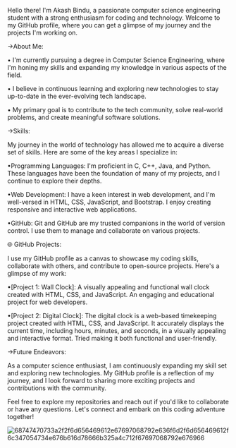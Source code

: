 Hello there! I'm Akash Bindu, a passionate computer science engineering student with a strong enthusiasm for coding and technology. Welcome to my GitHub profile, where you can get a glimpse of my journey and the projects I'm working on.


->About Me:

• I'm currently pursuing a degree in Computer Science Engineering, where I'm honing my skills and expanding my knowledge in various aspects of the field.

• I believe in continuous learning and exploring new technologies to stay up-to-date in the ever-evolving tech landscape.

• My primary goal is to contribute to the tech community, solve real-world problems, and create meaningful software solutions.


->Skills:

My journey in the world of technology has allowed me to acquire a diverse set of skills. Here are some of the key areas I specialize in:

•Programming Languages: I'm proficient in C, C++, Java, and Python. These languages have been the foundation of many of my projects, and I continue to explore their depths.

•Web Development: I have a keen interest in web development, and I'm well-versed in HTML, CSS, JavaScript, and Bootstrap. I enjoy creating responsive and interactive web applications.

•GitHub: Git and GitHub are my trusted companions in the world of version control. I use them to manage and collaborate on various projects.


🌐 GitHub Projects:

I use my GitHub profile as a canvas to showcase my coding skills, collaborate with others, and contribute to open-source projects. Here's a glimpse of my work:

•[Project 1: Wall Clock]: A visually appealing and functional wall clock created with HTML, CSS, and JavaScript. An engaging and educational project for web developers.

•[Project 2: Digital Clock]: The digital clock is a web-based timekeeping project created with HTML, CSS, and JavaScript. It accurately displays the current time, including hours, minutes, and seconds, in a visually appealing and interactive format. Tried making it both functional and user-friendly.




->Future Endeavors:

As a computer science enthusiast, I am continuously expanding my skill set and exploring new technologies. My GitHub profile is a reflection of my journey, and I look forward to sharing more exciting projects and contributions with the community.

Feel free to explore my repositories and reach out if you'd like to collaborate or have any questions. Let's connect and embark on this coding adventure together!

<!---
skypoint2003/skypoint2003 is a ✨ special ✨ repository because its `README.md` (this file) appears on your GitHub profile.
You can click the Preview link to take a look at your changes.
--->
![68747470733a2f2f6d656469612e67697068792e636f6d2f6d656469612f6c347054734e676b616d78666b325a4c712f67697068792e676966](https://github.com/skypoint2003/skypoint2003/assets/145859897/1dd5e62b-a943-41c3-b736-567303ea665a)
